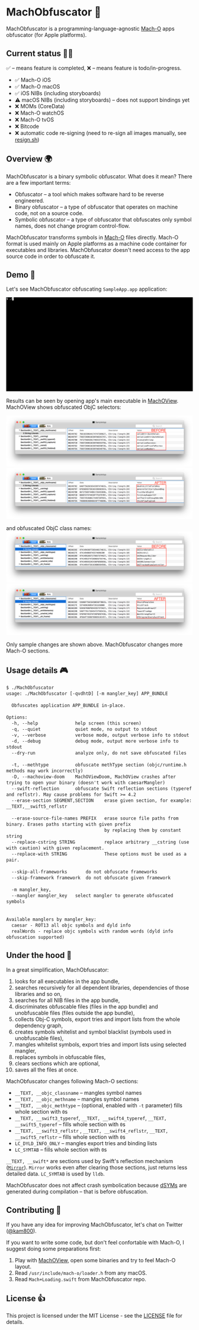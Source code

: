 # MachObfuscator 🔏

MachObfuscator is a programming-language-agnostic [Mach-O](https://en.wikipedia.org/wiki/Mach-O) apps obfuscator (for Apple platforms).

## Current status 🏃‍♂️

✅ – means feature is completed, ❌ – means feature is todo/in-progress.

- ✅ Mach-O iOS
- ✅ Mach-O macOS
- ✅ iOS NIBs (including storyboards)
- ⚠️ macOS NIBs (including storyboards) – does not support bindings yet
- ❌ MOMs (CoreData)
- ❌ Mach-O watchOS
- ❌ Mach-O tvOS
- ❌ Bitcode
- ❌ automatic code re-signing (need to re-sign all images manually, see [resign.sh](resign.sh))

## Overview 🌍

MachObfuscator is a binary symbolic obfuscator. What does it mean? There are a few important terms:

- Obfuscator – a tool which makes software hard to be reverse engineered.
- Binary obfuscator – a type of obfuscator that operates on machine code, not on a source code.
- Symbolic obfuscator – a type of obfuscator that obfuscates only symbol names, does not change program control-flow.

MachObfuscator transforms symbols in [Mach-O](https://en.wikipedia.org/wiki/Mach-O) files directly. Mach-O format is used mainly on Apple platforms as a machine code container for executables and libraries. MachObfuscator doesn't need access to the app source code in order to obfuscate it.

## Demo 🚀

Let's see MachObfuscator obfuscating `SampleApp.app` application:

[![readme_resource/machobfuscator_demo.gif](readme_resource/machobfuscator_demo.gif)](https://asciinema.org/a/yYFq0MCwtX9PWh89wgiuM4aXC)

Results can be seen by opening app's main executable in [MachOView](https://sourceforge.net/projects/machoview/). MachOView shows obfuscated ObjC selectors:

![](readme_resource/selectors_before_titled.png)
![](readme_resource/selectors_after_titled.png)

and obfuscated ObjC class names:
![](readme_resource/classes_before_titled.png)
![](readme_resource/classes_after_titled.png)

Only sample changes are shown above. MachObfuscator changes more Mach-O sections.

## Usage details 🎮

```
$ ./MachObfuscator
usage: ./MachObfuscator [-qvdhtD] [-m mangler_key] APP_BUNDLE

  Obfuscates application APP_BUNDLE in-place.

Options:
  -h, --help              help screen (this screen)
  -q, --quiet             quiet mode, no output to stdout
  -v, --verbose           verbose mode, output verbose info to stdout
  -d, --debug             debug mode, output more verbose info to stdout
  --dry-run               analyze only, do not save obfuscated files

  -t, --methtype          obfuscate methType section (objc/runtime.h methods may work incorrectly)
  -D, --machoview-doom    MachOViewDoom, MachOView crashes after trying to open your binary (doesn't work with caesarMangler)
  --swift-reflection      obfuscate Swift reflection sections (typeref and reflstr). May cause problems for Swift >= 4.2
  --erase-section SEGMENT,SECTION    erase given section, for example: __TEXT,__swift5_reflstr
  
  --erase-source-file-names PREFIX   erase source file paths from binary. Erases paths starting with given prefix
                                     by replacing them by constant string
  --replace-cstring STRING           replace arbitrary __cstring (use with caution) with given replacement.
  --replace-with STRING              These options must be used as a pair.
  
  --skip-all-frameworks       do not obfuscate frameworks
  --skip-framework framework  do not obfuscate given framework
  
  -m mangler_key,
  --mangler mangler_key   select mangler to generate obfuscated symbols


Available manglers by mangler_key:
  caesar - ROT13 all objc symbols and dyld info
  realWords - replace objc symbols with random words (dyld info obfuscation supported)
```

## Under the hood 🔧

In a great simplification, MachObfuscator:

1. looks for all executables in the app bundle,
2. searches recursively for all dependent libraries, dependencies of those libraries and so on,
3. searches for all NIB files in the app bundle,
4. discriminates obfuscable files (files in the app bundle) and unobfuscable files (files outside the app bundle),
5. collects Obj-C symbols, export tries and import lists from the whole dependency graph,
6. creates symbols whitelist and symbol blacklist (symbols used in unobfuscable files),
7. mangles whitelist symbols, export tries and import lists using selected mangler,
8. replaces symbols in obfuscable files,
9. clears sections which are optional, 
10. saves all the files at once.

MachObfuscator changes following Mach-O sections:

- `__TEXT, __objc_classname` – mangles symbol names
- `__TEXT, __objc_methname` – mangles symbol names
- `__TEXT, __objc_methtype` –  (optional, enabled with `-t` parameter) fills whole section with `0`s
- `__TEXT, __swift3_typeref`, `__TEXT, __swift4_typeref`, `__TEXT, __swift5_typeref` – fills whole section with `0`s
- `__TEXT, __swift3_reflstr` , `__TEXT, __swift4_reflstr`,  `__TEXT, __swift5_reflstr` – fills whole section with `0`s
- `LC_DYLD_INFO_ONLY` – mangles export tries and binding lists
- `LC_SYMTAB` – fills whole section with `0`s

`__TEXT, __swift*` are sections used by Swift's reflection mechanism ([`Mirror`](https://developer.apple.com/documentation/swift/mirror)). `Mirror` works even after clearing those sections, just returns less detailed data. `LC_SYMTAB` is used by `lldb`.

MachObfuscator does not affect crash symbolication because [dSYMs](https://docs.fabric.io/apple/crashlytics/missing-dsyms.html) are generated during compilation – that is before obfuscation.

## Contributing 🎁

If you have any idea for improving MachObfuscator, let's chat on Twitter ([@kam800](https://twitter.com/kam800)).

If you want to write some code, but don't feel confortable with Mach-O, I suggest doing some preparations first:

1. Play with [MachOView](https://sourceforge.net/projects/machoview/), open some binaries and try to feel Mach-O layout.
2. Read `/usr/include/mach-o/loader.h` from any macOS.
3. Read `Mach+Loading.swift` from MachObfuscator repo.

## License 👍

This project is licensed under the MIT License - see the [LICENSE](LICENSE) file for details.
